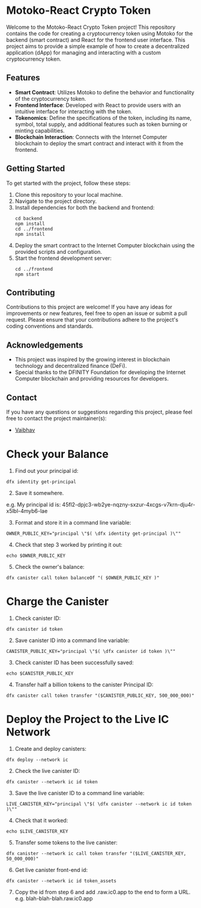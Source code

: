 # Motoko-React Crypto Token

Welcome to the Motoko-React Crypto Token project! This repository contains the code for creating a cryptocurrency token using Motoko for the backend (smart contract) and React for the frontend user interface. This project aims to provide a simple example of how to create a decentralized application (dApp) for managing and interacting with a custom cryptocurrency token.

## Features

- **Smart Contract**: Utilizes Motoko to define the behavior and functionality of the cryptocurrency token.
- **Frontend Interface**: Developed with React to provide users with an intuitive interface for interacting with the token.
- **Tokenomics**: Define the specifications of the token, including its name, symbol, total supply, and additional features such as token burning or minting capabilities.
- **Blockchain Interaction**: Connects with the Internet Computer blockchain to deploy the smart contract and interact with it from the frontend.

## Getting Started

To get started with the project, follow these steps:

1. Clone this repository to your local machine.
2. Navigate to the project directory.
3. Install dependencies for both the backend and frontend:
   ```
   cd backend
   npm install
   cd ../frontend
   npm install
   ```
4. Deploy the smart contract to the Internet Computer blockchain using the provided scripts and configuration.
5. Start the frontend development server:
   ```
   cd ../frontend
   npm start
   ```

## Contributing

Contributions to this project are welcome! If you have any ideas for improvements or new features, feel free to open an issue or submit a pull request. Please ensure that your contributions adhere to the project's coding conventions and standards.


## Acknowledgements

- This project was inspired by the growing interest in blockchain technology and decentralized finance (DeFi).
- Special thanks to the DFINITY Foundation for developing the Internet Computer blockchain and providing resources for developers.

## Contact

If you have any questions or suggestions regarding this project, please feel free to contact the project maintainer(s):

- [Vaibhav](vaibhav1492.be21@chitkara.edu.in)






















# Check your Balance

1. Find out your principal id:

```
dfx identity get-principal
```

2. Save it somewhere.

e.g. My principal id is: 45fl2-dpjc3-wb2ye-nqzny-sxzur-4xcgs-v7krn-dju4r-x5lbl-4myb6-lae

3. Format and store it in a command line variable:

```
OWNER_PUBLIC_KEY="principal \"$( \dfx identity get-principal )\""
```

4. Check that step 3 worked by printing it out:

```
echo $OWNER_PUBLIC_KEY
```

5. Check the owner's balance:

```
dfx canister call token balanceOf "( $OWNER_PUBLIC_KEY )"
```

# Charge the Canister

1. Check canister ID:

```
dfx canister id token
```

2. Save canister ID into a command line variable:

```
CANISTER_PUBLIC_KEY="principal \"$( \dfx canister id token )\""
```

3. Check canister ID has been successfully saved:

```
echo $CANISTER_PUBLIC_KEY
```

4. Transfer half a billion tokens to the canister Principal ID:

```
dfx canister call token transfer "($CANISTER_PUBLIC_KEY, 500_000_000)"
```

# Deploy the Project to the Live IC Network

1. Create and deploy canisters:

```
dfx deploy --network ic
```

2. Check the live canister ID:

```
dfx canister --network ic id token
```

3. Save the live canister ID to a command line variable:

```
LIVE_CANISTER_KEY="principal \"$( \dfx canister --network ic id token )\""
```

4. Check that it worked:

```
echo $LIVE_CANISTER_KEY
```

5. Transfer some tokens to the live canister:

```
dfx canister --network ic call token transfer "($LIVE_CANISTER_KEY, 50_000_000)"
```

6. Get live canister front-end id:

```
dfx canister --network ic id token_assets
```

7. Copy the id from step 6 and add .raw.ic0.app to the end to form a URL.
   e.g. blah-blah-blah.raw.ic0.app

